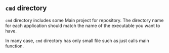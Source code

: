 ## `cmd` directory

`cmd` directory includes some Main project for repository.
The directory name for each application should match the name of the executable you want to have.

In many case, `cmd` directory has only small file such as just calls main function. 